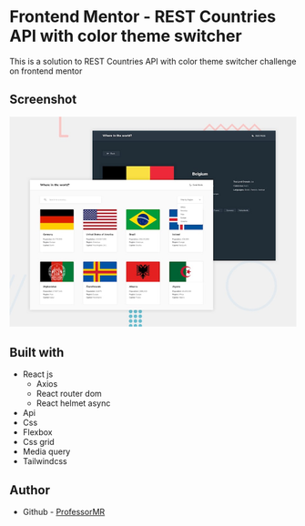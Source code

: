 # Frontend Mentor - REST Countries API with color theme switcher

This is a solution to REST Countries API with color theme switcher challenge on frontend mentor

## Screenshot

![Design preview for tREST Countries API with color theme switcher coding challenge](./public/images/desktop-preview.jpg)

## Built with

- React js
  - Axios
  - React router dom
  - React helmet async
- Api
- Css
- Flexbox
- Css grid
- Media query
- Tailwindcss

## Author

- Github - [ProfessorMR](https://github.com/ProfessorMR/)
